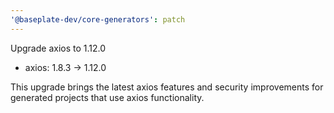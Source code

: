 ```yaml
---
'@baseplate-dev/core-generators': patch
---
```


Upgrade axios to 1.12.0

- axios: 1.8.3 → 1.12.0

This upgrade brings the latest axios features and security improvements for generated projects that use axios functionality.
